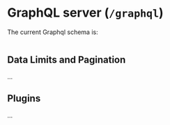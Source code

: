 # GraphQL server (`/graphql`)

The current Graphql schema is:

```{aiida-graphql-schema}
```

## Data Limits and Pagination

...

## Plugins

...
